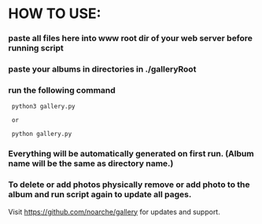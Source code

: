 
# HOW TO USE:

### paste all files here into www root dir of your web server before running script

### paste your albums in directories in ./galleryRoot 



### run the following command

     python3 gallery.py

     or 

     python gallery.py





### Everything will be automatically generated on first run. (Album name will be the same as directory name.)

### To delete or add photos physically remove or add photo to the album and run script again to update all pages. 

Visit https://github.com/noarche/gallery for updates and support.
